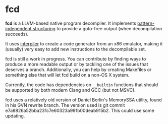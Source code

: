 # fcd

**fcd** is a LLVM-based native program decompiler. It implements
[pattern-independent structuring][1] to provide a goto-free output (when
decompilation succeeds).

It uses [interpiler][2] to create a code generator from an x86 emulator, making
it (usually) very easy to add new instructions to the decompilable set.

fcd is still a work in progress. You can contribute by finding ways to produce
a more readable output or by tackling one of the issues that deserves a branch.
Additionally, you can help by creating Makefiles or something else that will let
fcd build on a non-OS X system.

Currently, the code has dependencies on `__builtin` functions that should be
supported by both modern Clang and GCC (but not MSVC).

fcd uses a relatively old version of Daniel Berlin's MemorySSA utility, found in
his GVN rewrite branch. The version used is git commit e7a8826a52bba231c7e60323a991b00deab915b2.
This could use some updating.

  [1]: http://www.internetsociety.org/doc/no-more-gotos-decompilation-using-pattern-independent-control-flow-structuring-and-semantics
  [2]: https://github.com/zneak/interpiler
  [3]: https://github.com/dberlin/llvm-gvn-rewrite